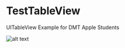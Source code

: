 # TestTableView
UITableView Example for DMT Apple Students

![alt text](https://imgur.com/a/HxIraMt)
